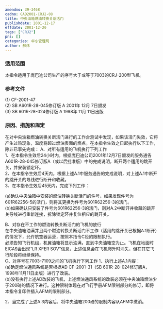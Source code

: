 ```yaml
---
amendno: 39-3468  
cadno: CAD2001-CRJ2-08  
title: 中央油箱燃油转换关断活门  
publishdate: 2001-12-17  
effdate: 2001-12-20  
tags: ["CRJ2"]  
pns: []  
categories: 华东管理局  
author: 郝炜  
---
```

  
### 适用范围  
本指令适用于庞巴迪公司生产的序号大于或等于7003的CRJ-200型飞机。  
  
<!--more-->  
### 参考文件  
(1) CF-2001-47  
(2) SB A601R-28-045修订版 A 2001年 12月 7日颁发  
(3) SB 601R-28-024修订版 A 1998年 11月 11日出版  
  
### 原因、措施和规定  
在对中央油箱燃油转换关断活门进行的工作台测试中发现，如果该活门失效，它将产生过热现象，温度将超过燃油表面的燃点。在本指令生效之日起执行以下工作，除非已事先完成： A、对所有适用的飞机执行下列工作  
   1、在本指令生效后24小时内，根据庞巴迪公司2001年12月7日颁发的服务通告 A601R-28-045修订版A（或以后批准版）中的完成说明，断开两个适用的跳开关，并安装锁定环。  
   2、在本指令生效后4天内，根据上述A.1中服务通告的完成说明，对上述A.1中断开的跳开关的导线进行断开和收藏。  
   3、在本指令生效后45天内，完成下列工作：  
  
   (a)确认中央油箱中安装的燃油转换关断活门的件号，如果发现件号为601R62256-5的活门，则将其更换为件号为601R62256-3的活门。  
   (b)如果确认只安装了件号为601R62256-3的活门，则对A.2中断开并收藏的跳开关导线进行重新连接，拆除锁定环并复位相应的跳开关。  
  
B、对存在不工作的燃油转换关断活门的飞机的放行  
   在中央油箱油满并且两个燃油转换关断活门不工作（适用的跳开关已根据A.1断开）的情况下，允许航空器运营，按照本指令C段的限制执行。  
    必须告知飞行机组，机翼油箱将显示油满，直到中央油箱空为止。飞机在地面时EICAS会出现“LR XFER SOV”信息，上述信息会在飞机爬升时消失，但在其它飞行阶段将继续保持。  
C、对序号在7003-7109之间的飞机执行下列工作    1、执行上述A.1内容：  
   (a)确定燃油通风系统是否根据AD CF-2001-31（SB 601R-28-024修订版A，1998年11月11日出版）进行了改装。  
   (b)没有执行上述AD改装的飞机，上述燃油通风系统的改装必须在中央油箱燃油少于200磅的情况下进行。这种限制体现在对飞行手册AFM限制部分的修订，即将本指令复印件插入AFM的限制部分。  
  
   2、当完成了上述A.3内容后，将中央油箱200磅的限制内容从AFM中撤消。  
